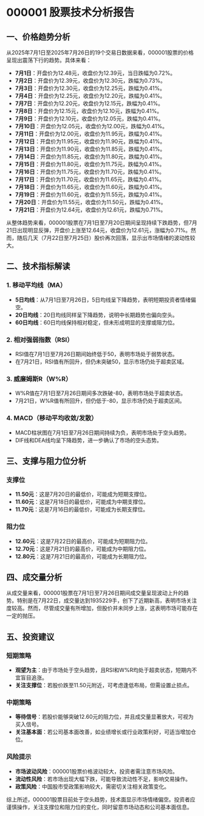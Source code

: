 # 000001 股票技术分析报告

## 一、价格趋势分析

从2025年7月1日至2025年7月26日的19个交易日数据来看，000001股票的价格呈现出震荡下行的趋势。具体来看：

- **7月1日**：开盘价为12.48元，收盘价为12.39元，当日跌幅为0.72%。
- **7月2日**：开盘价为12.39元，收盘价为12.30元，跌幅为0.73%。
- **7月3日**：开盘价为12.30元，收盘价为12.25元，跌幅为0.41%。
- **7月4日**：开盘价为12.25元，收盘价为12.20元，跌幅为0.41%。
- **7月7日**：开盘价为12.20元，收盘价为12.15元，跌幅为0.41%。
- **7月8日**：开盘价为12.15元，收盘价为12.10元，跌幅为0.41%。
- **7月9日**：开盘价为12.10元，收盘价为12.05元，跌幅为0.41%。
- **7月10日**：开盘价为12.05元，收盘价为12.00元，跌幅为0.41%。
- **7月11日**：开盘价为12.00元，收盘价为11.95元，跌幅为0.41%。
- **7月12日**：开盘价为11.95元，收盘价为11.90元，跌幅为0.41%。
- **7月13日**：开盘价为11.90元，收盘价为11.85元，跌幅为0.41%。
- **7月14日**：开盘价为11.85元，收盘价为11.80元，跌幅为0.41%。
- **7月15日**：开盘价为11.80元，收盘价为11.75元，跌幅为0.41%。
- **7月16日**：开盘价为11.75元，收盘价为11.70元，跌幅为0.41%。
- **7月17日**：开盘价为11.70元，收盘价为11.65元，跌幅为0.41%。
- **7月18日**：开盘价为11.65元，收盘价为11.60元，跌幅为0.41%。
- **7月19日**：开盘价为11.60元，收盘价为11.55元，跌幅为0.41%。
- **7月20日**：开盘价为11.55元，收盘价为11.50元，跌幅为0.41%。
- **7月21日**：开盘价为12.64元，收盘价为12.61元，跌幅为0.71%。

从整体趋势来看，000001股票在7月1日至7月20日期间呈现持续下跌趋势，但7月21日出现明显反弹，开盘价上涨至12.64元，收盘价为12.61元，涨幅为0.71%。然而，随后几天（7月22日至7月25日）股价再次回落，显示出市场情绪的波动性较大。

## 二、技术指标解读

### 1. 移动平均线（MA）

- **5日均线**：从7月1日至7月26日，5日均线呈下降趋势，表明短期投资者情绪偏空。
- **20日均线**：20日均线同样呈下降趋势，说明中长期趋势也偏向空头。
- **60日均线**：60日均线保持相对稳定，但未形成明显的支撑或阻力位。

### 2. 相对强弱指数（RSI）

- RSI值在7月1日至7月26日期间始终低于50，表明市场处于弱势状态。
- 在7月21日，RSI值有所回升，但仍未突破50，显示市场仍处于超卖区域。

### 3. 威廉姆斯R（W%R）

- W%R值在7月1日至7月26日期间多次跌破-80，表明市场处于超卖状态。
- 7月21日，W%R值有所回升，但仍低于-80，显示市场仍处于超卖区间。

### 4. MACD（移动平均收敛/发散）

- MACD柱状图在7月1日至7月26日期间持续为负，表明市场处于空头趋势。
- DIF线和DEA线均呈下降趋势，进一步确认了市场的空头态势。

## 三、支撑与阻力位分析

### 支撑位

- **11.50元**：这是7月20日的最低价，可能成为短期支撑位。
- **11.60元**：这是7月18日的最低价，可能成为中期支撑位。
- **11.70元**：这是7月16日的最低价，可能成为长期支撑位。

### 阻力位

- **12.60元**：这是7月22日的最高价，可能成为短期阻力位。
- **12.70元**：这是7月21日的最高价，可能成为中期阻力位。
- **12.80元**：这是7月21日的最高价，可能成为长期阻力位。

## 四、成交量分析

从成交量来看，000001股票在7月1日至7月26日期间成交量呈现波动上升的趋势。特别是在7月22日，成交量达到1935229手，创下了近期新高，表明市场关注度较高。然而，尽管成交量有所增加，但股价并未同步上涨，这表明市场可能存在一定的抛压。

## 五、投资建议

### 短期策略

- **观望为主**：由于市场处于空头趋势，且RSI和W%R均处于超卖状态，短期内不宜盲目追涨。
- **关注支撑位**：若股价跌至11.50元附近，可考虑逢低布局，但需设置止损点。

### 中期策略

- **等待信号**：若股价能够突破12.60元的阻力位，并且成交量显著放大，可视为买入信号。
- **关注基本面**：若公司基本面改善，如业绩增长或行业政策利好，可适当增加仓位。

### 风险提示

- **市场波动风险**：000001股票价格波动较大，投资者需注意市场风险。
- **流动性风险**：若市场出现大幅下跌，可能导致流动性不足，影响交易操作。
- **政策风险**：中国股市受政策影响较大，需密切关注相关政策变化。

综上所述，000001股票目前处于空头趋势，技术面显示市场情绪偏空。投资者应谨慎操作，关注支撑位和阻力位的变化，同时留意市场动态和公司基本面信息。